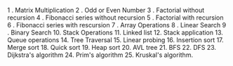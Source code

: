 1 . Matrix Multiplication
2 . Odd or Even Number 
3 . Factorial without recursion 
4 . Fibonacci series without recursion 
5 . Factorial with recursion 
6 . Fibonacci series with rescursion 
7 . Array Operations 
8 . Linear Search 
9 . Binary Search 
10. Stack Operations 
11. Linked list 
12. Stack application 
13. Queue operations 
14. Tree Traversal 
15. Linear probing 
16. Insertion sort 
17. Merge sort 
18. Quick sort 
19. Heap sort 
20. AVL tree 
21. BFS 
22. DFS 
23. Dijkstra's algorithm 
24. Prim's algorithm 
25. Kruskal's algorithm.
